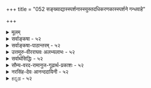 +++
title = "052 सङ्ख्याद्यास्स्पर्शनास्स्युस्तदधिकरणकास्स्पर्शने गन्धवाहे"

+++
<details><summary>मूलम्</summary>

संख्याद्यास्स्पर्शनास्स्युस्तदधिकरणकास्स्पर्शने गन्धवाहे तेषां द्रव्योपलम्भप्रतिनियतनिजाध्यक्षयोग्यत्वतश्चेत् ।  
इ(ष्टंत्वं)ष्टस्त्वंशेन चात्मप्रभृतिषु सहते तैः प्रसिद्ध्यन्ति सर्वे तद्बाह्ये व्याप्तिरिष्टा यदि सततगतेरप्यसावस्तु बाह्ये ॥ ५२ ॥
</details>

<details><summary>सर्वाङ्कषा - ५२</summary>

वायोः प्रत्यक्षत्वे तद्गतसंख्यादिकमपि प्रत्यक्षतो गृह्येतेत्यादि परोक्तं बाधकमुपन्यस्य निराकरोतिसंख्याद्या इत्यादिना । **गन्धवाहे** = वायौ **स्पार्शने** = त्वगिन्द्रियग्राह्ये सति, **तदधिकरणकाः** = वायौ वर्तमानाः **संख्याद्याः** =संख्यापरिमाणादयोऽपि **स्पार्शनाः** = त्वगिन्द्रियग्राह्याः **स्युः** = भवेयुः । तत्र हेतुः - तेषामित्यादि । **तेषां** = संख्यादीनांम् द्रव्योपलंभप्रतिनियतनिजाध्यक्ष **योग्यत्वतः** = **द्रव्यस्य** = संख्याद्याश्रयस्य द्रव्यस्य 

[[101]]

इष्टं त्वंशे, न चात्मप्रभृतिषु सह ते तैः प्रसिद्ध्यन्ति सर्वे 

तद्वाह्ये व्याप्तिरिष्टा यदि, सततगतेरप्यसावस्तु बाह्ये ॥52॥ 

T 



**उपलंभे** = प्रत्यक्षत्वे **प्रतिनियतं** = नियमेन व्याप्तम्, यत् **निजाध्यक्षयोग्यत्वम्** = आश्रयग्रहणयोग्येन्द्रियजन्यप्रत्यक्षविषयत्वम्, तन्नियमात् इत्यर्थः । संख्यादीनां गुणानां प्रत्यक्षं प्रति तदाश्रयद्रव्यग्रहणसमर्थमिन्द्रियमेव कारणं दृष्टम्, अन्वयव्यतिरेकवशात् । यथा घटगता संख्या, घटग्रहणसमर्थेन्द्रियेण चक्षुषा त्वचा च गृह्यते इति नियमः सर्वसंमतः । एवञ्च वायोः यदि त्वचा ग्रहणम्, तर्हि वायुगता संख्यापि त्वचा गृह्येत । **चेत्** = इति चेत्; समाधत्ते – इष्टं त्वंशे । 'प्रथमो वायुः ववौ, द्वितीयो ववौ' इत्याद्या अनुभवा दृश्यन्त एव । ‘अधिकरणग्राहकमिन्द्रियम्, तद्गतगुणमपि गृह्णाति' इत्ययं नियमः सर्वांशे नेष्टः, घटग्राहकेण चक्षुषा, घटगतगुरुत्वस्याग्रहणात् । अत उक्तम् **अंशे** = क्वचिद्विषये इष्टमिदम्, न तु सर्वत्रेति त्वयापि वक्तव्यमेव । एतादृशं व्याप्तिभङ्गमात्मन्यपि प्रदर्शयति - न चेत्यादि । **आत्मप्रभृतिषु** = आत्मादिवस्तुषु ते **सर्वे** = तत्र वर्तमानाः सर्वे गुणाः तैः **सह** = आश्रयभूतैः आत्मादिभिस्सह न च **प्रसिद्ध्यन्ति** = नैव गृह्यन्ते । आत्मा तु 'अहम्' इति मानसप्रत्यक्षविषयः अङ्गीक्रियते । तत्र आत्मना सह आत्मगताः अणुत्वमहत्त्वपरिमाणादयः धर्माधर्मादयश्च न हि केनापि गृह्यन्ते । अतः 'आश्रयग्राहकम्, तदाश्रितमपि गृह्णाति' इति नियमः न सार्वत्रिकः। किन्तु अनुभवानुरोधेनैव व्यवस्था वक्तव्या । पुनश्शङ्कते - **तद्वाह्ये** = आत्मव्यतिरिक्त एव विषये **तद्व्याप्तिः** = पूर्वोक्तव्याप्तिः इष्टा **यदि** = संमता यदि; तर्हि, **असौ** = व्याप्तिः सततगतेः अपि **बाह्ये** = वायुभिन्नपृथिव्यादिविषय एव अस्तु, न तु वायौ, इत्यपि कुतो न स्यात् । नियमाः खलु अनुभवेनैव निरूप्यन्ते । अतः वायोः प्रत्यक्षत्वे न कापि हानिः ॥ 

वस्तुतस्तु – पञ्चस्विन्द्रियेषु द्रव्यग्राहकं द्वयमेव, चक्षुः, त्वक् च । तत्रापि, लोके 'प्रत्यक्षतो दृष्टम्' 'प्रत्यक्षदर्शनम्' इत्यादिव्यवहारास्सर्वेऽपि चाक्षुषा एव दृष्टाः । अतः इतरेन्द्रियजन्यज्ञानानां शास्त्रदृष्ट्या प्रत्यक्षत्वेऽपि, लोकदृष्ट्या चाक्षुषज्ञान एव प्रत्यक्षत्वव्यवहारात्, 'बाह्यप्रत्यक्षत्वावच्छिन्नं प्रति रूपं कारणम्' इति वायुः न प्रत्यक्षः । न च विपरीतमेव किं न स्यात्, बाह्यप्रत्यक्षत्वावच्छिन्नं प्रति स्पर्श एव कारणमस्त्विति शङ्खयम्; आलोकस्याचाक्षुषत्वप्रसङ्गात् । अस्त्वालोकोऽनुमेय एवेति तु न; घटादीनामप्यनुमेयत्वप्रसङ्गात् । अतो रूपमेव बाह्यप्रत्यक्षत्वप्रयोजकमिति तेषामाशयः । किञ्च वायोः त्वगिन्द्रियग्राह्यत्वे, अपवरके वर्तमानो निश्चलो वायुः कुतस्त्वचा न गृह्यते? न च तत्र वायुरेव नास्तीति वाच्यम्, तत्र स्थितानां श्वासोच्छ्वासदर्शनात् । अतः वायुर्न प्रत्यक्षः, किन्तु स्पर्शाद्यनुमेयः । वेदान्तिभिस्तु केवललोकव्यवहारापरिगणनात्, तन्निराकरणम् । 'वातो वाति' इत्यनुभवोऽपि स्पर्शविषयक एव । एवं च- 

'मर्यादानामसाङ्कर्यात् शास्त्राणां विषयस्थितेः । खण्डनानां नावकाशः भावाविष्करणं परम् ॥ परंतु कालमाहात्म्यान्महर्ष्याशयदूरगाः । खण्डनैकव्यसनिनो जाता हन्त ! विपश्चितः ॥ बौद्धा यदा विप्रतीपं गताः पाण्डित्यगर्विताः । तदारभ्य व्यसनिनो जाताः प्रायो विपश्चितः ॥ 

एतस्माज्जायते प्राणो मनस्सर्वेन्द्रियाणि च । खं वायुज्र्ज्योतिरापः पृथिवी विश्वस्य धारिणी ॥ 



53. 

[[102]]

[प्राणोऽपि वायुविशेष एव ] 

न प्राणो वायुमात्रं सह परिपठनात् न क्रिया द्रव्यतोक्तेः 

तेजोवद्वा न तत्त्वान्तरमगणनतो वायुतानुज्झनाच्च । तस्माद्वातो विशेषं घनजलकरकान्यायतः प्राप्य कंचित्. 

देहान्तर्दाशविध्यं भजति बहुविधोपक्रियो वृत्तिभेदैः ॥53॥ 

आचार्यसार्वभौमोऽयं न समो यद्यपीतरैः । अवृणोद्यं स्वयं ज्ञानविज्ञानाद्यधिदेवता ॥ यत्किञ्चित्साधने वापि समर्थो बाधनेऽथवा । चर्चामेवं करोति स्म तत्तत्कालानुरोधतः ॥ तथापि शिष्यबुद्ध्यादिवैशद्यार्थं तदा तदा । तस्यैवानुग्रहाद्ज्ञेयस्तद्वचोऽर्थो न चान्यथा ॥ गुरोश्शापस्तु शिष्यः स्याद्भक्तो भगवतस्तथा । स्मर्तव्योऽयं सदा न्यायः बहुसंशयनाशकृत् ॥ इदं रहस्यं तत्तदवसरे व्यक्तीभविष्यति ॥ ५२ ॥
</details>


<details><summary>सर्वाङ्कषा-पाठान्तरम् - ५२</summary>

वायोः प्रत्यक्षत्वे तद्गतसंख्यादिकमपि प्रत्यक्षतो गृह्येतेत्यादि परोक्तं बाधकमुपन्यस्य निराकरोति - संख्याद्या इत्यादिना । गन्धवाहे = वायौ स्पार्शने = त्वगिन्द्रियग्राह्ये सति, तदधिकरणकाः = वायौ वर्तमानाः संख्याद्याः = संख्यापरिमाणादयोऽपि स्पार्शनाः = त्वगिन्द्रियग्राह्याः स्युः = भवेयुः । तत्र हेतुः - तेषामित्यादि । तेषां = संख्यादीनां द्रव्योपलंभप्रतिनियतनिजाध्यक्षयोग्यत्वतः = द्रव्यस्य = संख्याद्याश्रयस्य द्रव्यस्य उपलंभे = प्रत्यक्षत्वे प्रतिनियतं = नियमेन व्याप्तम्‌, यत्‌ निजाध्यक्षयोग्यत्वम्‌ = आश्रयग्रहणयोग्येन्द्रिय- जन्यप्रत्यक्षविषयत्वम्‌, तन्नियमात्‌ इत्यर्थः । संख्यादीनां गुणानां प्रत्यक्षं प्रति तदाश्रयद्रव्यग्रहणसमर्थमिन्द्रियमेव कारणं दृष्टम्‌, अन्वयव्यतिरेकवशात्‌ । यथा घटगता संख्या, घटग्रहणसमर्थेन्द्रियेण चक्षुषा त्वचा च गृह्यते इति नियमः सर्वसंमतः । एवञ्च वायोः यदि त्वचा ग्रहणम्‌, तर्हि वायुगता संख्यापि त्वचा गृह्येत । चेत्‌ = इति चेत्‌; समाधत्ते - इष्ट त्वंशे । 'प्रथमो वायुः ववौ, द्वितीयो ववौ' इत्याद्या अनुभवा दृश्यन्त एव । अधिकरणग्राहकमिन्द्रियम्‌, तद्गतगुणमपि गृह्णाति' इत्ययं नियमः सर्वांश नेष्टः, घटग्राहकेण चक्षुषा, घटगतगुरुत्वस्याग्रहणात्‌ । अत उक्तम्‌ अंशे = क्वचिद्विषये इष्टमिदम्‌, न तु सर्वत्रेति त्वयापि वक्तव्यमेव । एतादृशं व्याप्तिभङ्गमात्मन्यपि प्रदर्शयति - न चेत्यादि । आत्मप्रभृतिषु =आत्मादिवस्तुषु ते सर्वे = तत्र वर्तमानाः सर्वे गुणाः तैः सह = आश्रयभूतैः आत्मादिभिस्सह न च प्रसिद्ध्यन्ति = नैव गृह्यन्ते । आत्मा तु 'अहम्‌' इति मानसप्रत्यक्षविषयः अङ्गीक्रियते । तत्र आत्मना सह आत्मगताः अणुत्वमहत्त्वपरिमाणादयः धर्माधर्मादयश्च न हि केनापि गृह्यन्ते । अतः 'आश्रयग्राहकम्‌, तदाश्रितमपि गृह्णाति' इति नियमः न सार्वत्रिकः । किन्तु अनुभवानुरोधेनैव व्यवस्था वक्तव्या । पुनश्शङ्कते - तद्बाह्ये = आत्मव्यतिरिक्त एव विषये तद्व्याप्तिः = पूर्वोक्तव्याप्तिः इष्टा यदि = संमता यदि; तर्हि, असौ = व्याप्तिः सततगतेः अपि बाह्ये = वायुभिन्नपृथिव्यादिविषय एव अस्तु, न तु वायौ, इत्यपि कुतो न स्यात्‌ । नियमाः खलु अनुभवेनैव निरूप्यन्ते । अतः वायोः प्रत्यक्षत्वे न कापि हानिः ॥   
वस्तुतस्तु पञ्चस्विन्द्रियेषु द्रव्यग्राहकं द्वयमेव, चक्षुः, त्वक्‌ च । तत्रापि, लोके प्रत्यक्षतो दृष्टम्‌' प्रत्यक्षदर्शनम्‌' इत्यादिव्यवहारास्सर्वेऽपि चाक्षुषा एव दृष्टाः । अतः इतरेन्द्रियजन्यज्ञानानां शास्त्रदृष्ट्या प्रत्यक्षत्वेऽपि, लोकदृष्ट्या चाक्षुषज्ञान एव प्रत्यक्षत्वव्यवहारात्‌, 'बाह्यप्रत्यक्षत्वावच्छिन्नं प्रति रूपं कारणम्‌' इति वायुः न प्रत्यक्षः । न च विपरीतमेव किं न स्यात्‌, बाह्यप्रत्यक्षत्वावच्छिन्नं प्रति स्पर्श एव कारणमस्त्विति शङ्क्यम्‌; आलोकस्याचाक्षुषत्वप्रसङ्गात्‌ । अस्त्वालोकोऽनुमेय एवेति तु नः घटादीनामप्यनुमेयत्वप्रसङ्गात्‌ । अतो रूपमेव बाह्यप्रत्यक्षत्वप्रयोजकमिति तेषामाशयः । किञ्च वायोः त्वगिन्द्रियग्राह्यत्वे, अपवरके वर्तमानो निश्चलो वायुः कुतस्त्वचा न गृह्यते? न च तत्र वायुरेव नास्तीति वाच्यम्‌, तत्र स्थितानां श्वासोच्छ्वासदर्शनात्‌ । अतः वायुर्न प्रत्यक्षः, किन्तु स्पर्शाद्यनुमेयः । वेदान्तिभिस्तु केवललोकव्यवहारापरिगणनात्‌, तन्निराकरणम्‌ । 'वातो वाति' इत्यनुभवोऽपि स्पर्शविषयक एव । एवं च -   
'मर्यादानामसाङ्कर्यात्‌ शास्त्राणां विषयस्थितेः । खण्डनानां नावकाशः भावाविष्करणं परम्‌ ॥   
परं तु कालमाहात्म्यान्महर्ष्याशयदूरगाः । खण्डनैकव्यसनिनो जाता हन्त! विपश्चितः ॥   
बौद्धा यदा विप्रतीपं गताः पाण्डित्यगर्विताः । तदारभ्य व्यसनिनो जाताः प्रायो विपश्चितः ॥   
एतस्माज्जायते प्राणो मनस्सर्वेन्द्रियाणि च । खं वायुर्ज्योतिरापः पृथिवी विश्वस्य धारिणी ॥  
आचार्यसार्वभौमोऽयं न समो यद्यपीतरैः । अवृणोद्यं स्वयं ज्ञानविज्ञानाद्यधिदेवता ॥   
यत्किञ्चित्साधने वापि समर्थो बाधनेऽथवा । चर्चामेवं करोति स्म तत्तत्कालानुरोधतः ॥   
तथापि शिष्यबुद्ध्यादिवैशद्यार्थं तदा तदा । तस्यैवानुग्रहाद्ज्ञेयस्तद्वचोऽर्थो न चान्यथा ॥   
गुरोश्शापस्तु शिष्यःस्याद्भक्तो भगवतस्तथा । स्मर्तव्योऽयं सदा न्यायः बहुसंशयनाशकृत्‌ ॥   
इदं रहस्यं तत्तदवसरे व्यक्तीभविष्यति ॥ ५२ ॥
</details>


<details><summary>उत्तमूरु-वीरराघवः अलभ्यलाभः - ५२</summary>

संख्याद्या इति । संख्यापरिमाणपृथक्त्वसंयोगविभागपरत्वापरत्वानि कर्म चेति व्याख्यायामेव  
व्यक्तम् । स्पर्शनपदस्थाने स्पार्शनपदं युक्तम्; चाक्षुषपदवदिदम्; त्वगिन्द्रियग्राह्येत्यर्थकम् । गन्धवाहस्य स्पार्शनत्वे तदीयानां संख्यादीनामपि स्पार्शनत्वापत्तिः, तेषामध्यक्षयोग्यता हि द्रव्योपलम्भप्रतिनियना । संख्यादिप्रत्यक्षं प्रति योग्यतदाश्रयसंनिकर्षस्यैव कारणत्वादित्यर्थः । स्युश्चेत् । इतिराक्रष्टव्य इति प्रागेवोक्तम्; स्युरिति चेदित्यर्थः । अंशत इष्टापत्तिरित्याह इष्टं त्वंश इति । वायुगतसंख्यादिस्पार्शनं तत्रतत्रेष्यत एवेत्यर्थः । वस्तुतो द्रव्यप्रत्यक्षे तद्गतसंख्यादिप्रत्यक्षमिति नियमो नेत्याह न चेति । आत्मादिद्रव्येषु स्थिताः ते = संख्यादयः सर्वे तैः सह = द्रव्यैः सह न प्रसिद्ध्यन्ति च - न गृह्णन्ते चेत्यर्थः । सर्वे इत्यनेन संख्यादिषु कतिपयग्रहणं दृष्टमिति ज्ञाप्यते । आत्मरूपद्रव्यभिन्नद्रव्यप्रत्यक्षे एव तदीयसंख्यादिप्रत्यक्षमिति नियम इति शंकते तद्बाह्ये व्याप्तिरिष्टेति । तद्बाह्ये = तद्भिन्ने इत्यर्थः । यदीत्यनन्तरं तर्हीति पूरणीयम् । असौ - नियमः सततगतेरपि बाह्ये = आत्मवायूभयभिन्न एव भवत्विर्थः ॥ ५२ ॥
</details>


<details><summary>सर्वार्थसिद्धिः - ५२</summary>

वायुप्रत्यक्षतायां परोक्तमनिष्टं शङ्कते - संख्येति ॥ वायौ त्वगिन्द्रियग्राह्ये तन्निष्ठसंख्यापरिमाणादिद्वीन्द्रियग्रा-ह्यवर्गोऽपि तेन सह त्वचा गृह्येत । तेषां संख्यादीनां स्वाधारद्रव्योपलब्धियोग्यतासमानयोग्यताकत्वादित्यर्थः । अत्रांशत इष्टप्रसङ्गतामाह - इष्टमिति । उपलभ्यते ह्येका वह्निशिखा, एका वारिधारेत्यादिवत् एकोऽयं वायुरिति । रन्ध्रभेदनिष्क्रान्तेषु च वायुषु सावधानं स्पृशतो द्वित्वद्विपृथक्त्वादयो भान्ति । यावता च त्वगिन्द्रियभागेन वायुस्संबध्यते, तावदवच्छिन्नं तत्परिमाणं च गृह्यत एव । न हि घटादावपि त्वगिन्द्रियसंबद्धप्रदेशाभ्यधिकवर्ति परिमाणं तेन गृह्यते । स्पृष्टापसृते वायौ संयोगविभागौ स्फुटौ । एकस्मिन् शरीरे अनेकैर्वंशरन्ध्रादिभिरनेकेषु वायुस्रोतस्सु प्रवर्तितेषु तत्तदपेक्षया परत्वापरत्वे अपि सुलभे ; कर्म च, वतीति प्रत्ययात् । अन्यथा सरित्प्रवाहे स्यन्दनं च त्वचा न गृह्येत । यस्तु वायोः संमूर्च्छनाद्यवस्थासु संख्यादेरग्रहः स तोयादावपि समः । प्रसङ्गस्य व्याप्तिभङ्गमप्याह - न चेति । आत्मनि तावद्यद्यप्यहमेक इति धीस्स्यात्, तथाऽपि तत्परिमाणं न गृह्यते । अत एव ह्यणुत्वविभुत्वदेहपरिमाणत्वसन्देहः । एवमन्यदपि । तथा बाह्येष्वपि द्रव्योपलम्भेऽपि द्वित्वत्रित्वाद्यग्रहो दृष्टः । उक्तव्यतिरिक्तेष्वयं नियम इति शङ्कते - तद्बाह्य इति । सान्तर्हसमाह - सततगतेरिति । यथादर्शनं व्यवस्था त्वयाऽपि दुस्त्यजेति भावः ॥ ५२ ॥ इति वायुप्रत्यक्षत्वम् ॥
</details>


<details><summary>सौम्य-वरद-रामानुज-गूढार्थ-प्रकाशः - ५२</summary>

एकस्मिन् इति । कालकृतपरत्वापरत्वविषयमिदम् । तेष्वेव वायुस्रोतस्सु प्रसृतकराग्रस्थवायौ उरःप्रभृतिसम्बद्धवायौ च दिक्कृतपरत्वापरत्वे च स्पार्शने इति बोध्यम् । एवमन्यदपीति । आत्मस्थसंयोगविभागादिकमपि न प्रत्यक्षमिति भावः । श्लोके - बाह्यपदद्वयं व्यतिरिक्तपरम् ॥ ५२ ॥
</details>


<details><summary>नरसिंह-देवः आनन्ददायिनी - ५२</summary>

आक्षेप(पिकीं)संगति दर्शयति - वायुप्रत्यक्षतायामिति । संख्यापरिमाणादीत्यादिग्रहणेन संयोगविभत्यपरत्वादिसंग्रहः । स्वाधारेति - संख्यादेः स्वाधारभूतद्रव्यप्रत्यक्षत्वयोग्यताव्यापकप्रत्यक्षत्वयोग्यताकत्वादित्यर्थः । वायुगतसंख्यादिमात्रपक्षीकारे अंशत इष्टापत्तिरित्याभासत्वं तर्कस्येत्याह - अत्रांशत इति । ननु सर्वप्रदेशावच्छदेनापि परिमाणं गृह्यते सन्निकृष्टत्वादित्यत्राह - न हीति । अन्धकारस्यह्रस्वा(ह्नस्वदीर्घा)दिस्तम्भैकदेशस्पर्शे अयमस्मादधिकपरिमाणवान्न वेति संशयदर्शनादिति भावः । अन्यथेति - अविशेषादिति भावः । समूर्छनं - विरुद्धगतिमतो(राभिख्येन संबन्धः)स्समूहीभावः । आदिशब्देन निरन्तरस्रोतोभाव उच्यते । तोयादिवत् सजातीयसंमेलनस्य प्रतिबन्धकत्वात् राशिवन्याद्यवयव(न्यागत)व्रीहिवृक्षादिगतसंख्यादिप्रत्यक्षव (ख्याद्यप्रत्यक्षत्वा) दित्यर्थः । अनिष्टप्रसङ्गरूपाङ्गहानिमुक्त्वा अङ्गान्तरहानिमप्याह - प्रसङ्गस्येति । नन्वह(न्वात्मन्यह)मेक इति संख्याया ग्रहणात्तत्र व्यभिचाराभावात् कथं व्याप्तिभङ्ग इत्यत्राह - आत्मनीति । तथा च संख्याव्यतिरिक्तेषु प्रत्यक्षत्वापादने आत्मगतपरिमाणा(दौ)दिषु व्याप्तिभङ्ग इत्यर्थः । मूलोक्तप्रभृतिशब्दार्थं विवृण्वन् संख्यायामपि व्याप्तिभङ्गं दर्शयति - तथा बाह्ये(ष्वपी)ष्विति । राशिसेनावनस्पतिवन्याद्यवयवगतद्वित्वादावित्यर्थः ॥ ५२ ॥  
 वायुप्रत्यक्षत्वम्
</details>


<details><summary>ಕನ್ನಡ - ५२</summary>

गन्धवाहे स्पर्शने तदधिकरणकाः सङ्ख्याद्याः, तेषां प्रपलम्भप्रतिनिय निजाध्यक्षयोग्यत्वतः स्पर्शनाः सुः चेत् वायु त्वगिन्द्रियग्राह्यवॆन्दु ऒप्पिदरॆ वायुविनल्लिरुव

68

[ श्लोक 53

इष्टं त्वंशे न चात्मप्रकृतिषु सहते तैः प्रसिद्धनि सर्वॆ तद्भा व्याप्तिरिष्टा यडि सततगळेर सावस्तु बाह्य

[प्राणवायुविन स्वरूप निर्णय

-53-

न प्राणो वायुमात्रं सहपरिषठनान्न क्रिया द्रव्यतो तेजोवद्वा न तत्वानर गणनतो वायुतानु नाच्च ।

सङ्ख्या

परिमाणादिगळू सह द्रव्य प्रत्यक्षदॊन्दिगॆ तप्पदे प्रत्यक्षवागबेकागिरुवुदरिन्द त्वन्द्रियग्राह्यवागबेकागुत्तदॆ ऎन्दरॆ, अंश तु इष्टं द्रव्यप्रत्यक्षवादरॆ अदरल्लिरुव गुणगळू प्रत्यक्षवाग बेकागुत्तदॆ, ऎम्ब नियम ऒन्दु दॊड्ड गाळि बीसितु' ऎन्दाग वायुविन सङ्ख्यॆ, परिमाण तॊरुवुदरिन्द कॆलवंशगळल्लि नमगू सम्म तवे. सर्वांशदल्लि निमगू अदु सम्मतवल्ल ऎन्दु तोरिसुत्तारॆ आत्मप्रकृतिवु सर्वॆ ते तैः सह न प्रसिद्ध आत्म मुन्ताद द्रव्यगळल्लि आत्मन ऎल्ला गुणगळू आत्मनॊन्दिगॆ तोरुत्तिल्लवष्टॆ. 'नानु' ऎन्दाग आत्मनु मानस प्रत्यक्षदल्लि तोरुत्तिद्दरू अवन परिणामादिगळु तोरुवुदिल्लवॆम्बुदु सर्वानुभवसिद्ध. आद्दरिन्द द्रव्य गृहीतवादरॆ अदर ऎल्ल धर्मगळू तोरबॆङ्कॆम्ब नियम सार्वत्रिकवल्ल. ता व्याप्तिः इष्टा यदि, असौ सततगतेरसि बाह्य अस्तु - आत्मन परिणामादि व्यतिरिक्त धर्मगळल्ले हिन्दॆ हेळिद नियम नमगॆ सम्मत वॆन्दरॆ, ई नियम वायुवन्नु बिट्टु उळिद विषयदल्ले इरलि. आद्द रिन्द वायु प्रत्यक्ष सिद्धवे हॊरतु, अनुमानसाध्यवल्ल ॥ ५२ ॥
</details>
